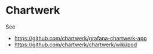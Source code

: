 # Chartwerk

See 
* https://github.com/chartwerk/grafana-chartwerk-app
* https://github.com/chartwerk/chartwerk/wiki/pod
